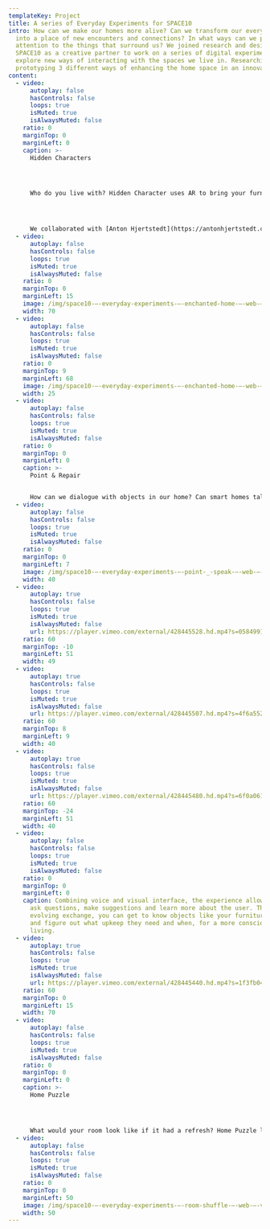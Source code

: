 ```yaml
---
templateKey: Project
title: A series of Everyday Experiments for SPACE10
intro: How can we make our homes more alive? Can we transform our everyday space
  into a place of new encounters and connections? In what ways can we pay more
  attention to the things that surround us? We joined research and design lab
  SPACE10 as a creative partner to work on a series of digital experiments that
  explore new ways of interacting with the spaces we live in. Researching and
  prototyping 3 different ways of enhancing the home space in an innovative way
content:
  - video:
      autoplay: false
      hasControls: false
      loops: true
      isMuted: true
      isAlwaysMuted: false
    ratio: 0
    marginTop: 0
    marginLeft: 0
    caption: >-
      Hidden Characters




      Who do you live with? Hidden Character uses AR to bring your furniture to life. Set free your inner child and get to know your roommates by scanning objects with a tablet to transform them into characters—each based on the unique properties of the object itself.




      We collaborated with [Anton Hjertstedt](https://antonhjertstedt.com/) for the design of the characters.
  - video:
      autoplay: false
      hasControls: false
      loops: true
      isMuted: true
      isAlwaysMuted: false
    ratio: 0
    marginTop: 0
    marginLeft: 15
    image: /img/space10-–-everyday-experiments-–-enchanted-home-–-web-–-photo-by-random-studio-–-01.jpg
    width: 70
  - video:
      autoplay: false
      hasControls: false
      loops: true
      isMuted: true
      isAlwaysMuted: false
    ratio: 0
    marginTop: 9
    marginLeft: 68
    image: /img/space10-–-everyday-experiments-–-enchanted-home-–-web-–-photo-by-random-studio-–-15.jpg
    width: 25
  - video:
      autoplay: false
      hasControls: false
      loops: true
      isMuted: true
      isAlwaysMuted: false
    ratio: 0
    marginTop: 0
    marginLeft: 0
    caption: >-
      Point & Repair


      How can we dialogue with objects in our home? Can smart homes talk back? Point & Repair explores new interfaces that encourage a more natural way of interacting with the objects in your home. Transforming the current smart home setup, where we are responsible for controlling objects, Point & Repair creates a two-way relationship in which the home plays a more vocal role.
  - video:
      autoplay: false
      hasControls: false
      loops: true
      isMuted: true
      isAlwaysMuted: false
    ratio: 0
    marginTop: 0
    marginLeft: 7
    image: /img/space10-–-everyday-experiments-–-point-_-speak-–-web-–-image-by-random-studio-–-01.jpg
    width: 40
  - video:
      autoplay: true
      hasControls: false
      loops: true
      isMuted: true
      isAlwaysMuted: false
      url: https://player.vimeo.com/external/428445528.hd.mp4?s=05849918e5a39b91bbd715bb8c9ee933c1d69720&profile_id=175
    ratio: 60
    marginTop: -10
    marginLeft: 51
    width: 49
  - video:
      autoplay: true
      hasControls: false
      loops: true
      isMuted: true
      isAlwaysMuted: false
      url: https://player.vimeo.com/external/428445507.hd.mp4?s=4f6a5521976f678887f1f1abe74cb606f66655d2&profile_id=175
    ratio: 60
    marginTop: 8
    marginLeft: 9
    width: 40
  - video:
      autoplay: true
      hasControls: false
      loops: true
      isMuted: true
      isAlwaysMuted: false
      url: https://player.vimeo.com/external/428445480.hd.mp4?s=6f0a06135c714dda8b17f91adad092690b6c9c48&profile_id=175
    ratio: 60
    marginTop: -24
    marginLeft: 51
    width: 40
  - video:
      autoplay: false
      hasControls: false
      loops: true
      isMuted: true
      isAlwaysMuted: false
    ratio: 0
    marginTop: 0
    marginLeft: 0
    caption: Combining voice and visual interface, the experience allows objects to
      ask questions, make suggestions and learn more about the user. Through an
      evolving exchange, you can get to know objects like your furniture better
      and figure out what upkeep they need and when, for a more conscious way of
      living.
  - video:
      autoplay: true
      hasControls: false
      loops: true
      isMuted: true
      isAlwaysMuted: false
      url: https://player.vimeo.com/external/428445440.hd.mp4?s=1f3fb04c7371d141b02e889f9d154002a7272242&profile_id=175
    ratio: 60
    marginTop: 0
    marginLeft: 15
    width: 70
  - video:
      autoplay: false
      hasControls: false
      loops: true
      isMuted: true
      isAlwaysMuted: false
    ratio: 0
    marginTop: 0
    marginLeft: 0
    caption: >-
      Home Puzzle




      What would your room look like if it had a refresh? Home Puzzle lets your imagination loose to experiment with your living space. Make a scan of your room and mark the objects you want to reposition. Try out different layouts or even turn your room into a playground with the snow globe, release gravity and shake to randomize features. A combination of diminished reality and photogrammetry allows you to visualise this process directly in front of your eyes.
  - video:
      autoplay: false
      hasControls: false
      loops: true
      isMuted: true
      isAlwaysMuted: false
    ratio: 0
    marginTop: 0
    marginLeft: 50
    image: /img/space10-–-everyday-experiments-–-room-shuffle-–-web-–-video-by-random-studio-–-01.jpg
    width: 50
---
```

